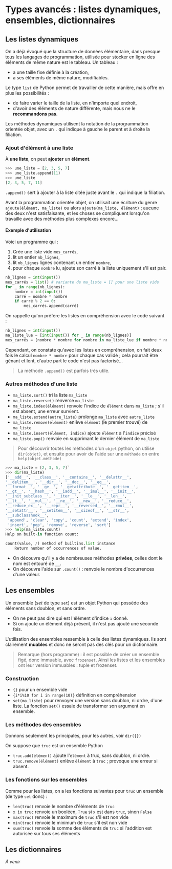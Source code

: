# Types avancés : listes dynamiques, ensembles, dictionnaires

## Les listes dynamiques

On a déjà évoqué que la structure de données élémentaire, dans presque tous les langages de programmation, utilisée pour stocker en ligne des éléments de même nature est le tableau.
Un tableau : 
* a une taille fixe définie à la création,
* a ses éléments de même nature, modifiables.

Le type `list` de Python permet de travailler de cette manière, mais offre en plus les possibilités : 
* de faire varier le taille de la liste, en n'importe quel endroit,
* d'avoir des éléments de nature différente, mais nous ne le **recommandons pas**.

Les méthodes dynamiques utilisent la notation de la programmation orientée objet, avec un `.` qui indique à gauche le parent et à droite la filiation.

### Ajout d'élément à une liste

À **une liste**, on peut **ajouter** un **élément**.

```python
>>> une_liste = [2, 3, 5, 7]
>>> une_liste.append(11)
>>> une_liste
[2, 3, 5, 7, 11]
```

`.append()` sert à ajouter à la liste citée juste avant le `.` qui indique la filiation.

Avant la programmation orientée objet, on utilisait une écriture du genre `ajoute(élément, ma_liste)` ou alors `ajoute(ma_liste, élément)` ; aucune des deux n'est satisfaisante, et les choses se compliquent lorsqu'on travaille avec des méthodes plus complexes encore...

#### Exemple d'utilisation

Voici un programme qui : 
1. Crée une liste vide `mes_carrés`,
2. lit un entier `nb_lignes`,
3. lit `nb_lignes` lignes contenant un entier `nombre`,
4. pour chaque `nombre` lu, ajoute son carré à la liste uniquement s'il est pair.

```python
nb_lignes = int(input())
mes_carrés = list() # variante de ma_liste = [] pour une liste vide
for _ in range(nb_lignes):
    nombre = int(input())
    carré = nombre * nombre
    if carré % 2 == 0:
        mes_carrés.append(carré)
```

On rappelle qu'on préfère les listes en compréhension avec le code suivant : 

```python
nb_lignes = int(input())
ma_liste_lue = [int(input()) for _ in range(nb_lignes)]
mes_carrés = [nombre * nombre for nombre in ma_liste_lue if nombre * nombre % 2 == 0]
```

Cependant, on constate qu'avec les listes en compréhension, on fait deux fois le calcul `nombre * nombre` pour chaque cas validé ; cela pourrait être gênant et lent, d'autre part le code n'est pas factorisé...

> La méthode `.append()` est parfois très utile.

### Autres méthodes d'une liste

* `ma_liste.sort()` tri la liste `ma_liste`
* `ma_liste.reverse()` renverse `ma_liste`
* `ma_liste.index(élément)` renvoie l'indice de `élément` dans `ma_liste` ; s'il est absent, une erreur survient.
* `ma_liste.extend(autre_liste)` prolonge `ma_liste` avec `autre_liste`
* `ma_liste.remove(élément)` enlève `élément` (le premier trouvé) de `ma_liste`
* `ma_liste.insert(élément, indice)` ajoute `élément` à l'`indice` précisé
* `ma_liste.pop()` renvoie en supprimant le dernier élément de `ma_liste`

> Pour découvrir toutes les méthodes d'un `objet` python, on utilise `dir(objet)`, et ensuite pour avoir de l'aide sur une `méthode` on entre `help(objet.méthode)`

```python
>>> ma_liste = [2, 3, 5, 7]`
>>> dir(ma_liste)
['__add__', '__class__', '__contains__', '__delattr__', 
'__delitem__', '__dir__', '__doc__', '__eq__', 
'__format__', '__ge__', '__getattribute__', '__getitem__', 
'__gt__', '__hash__', '__iadd__', '__imul__', '__init__', 
'__init_subclass__', '__iter__', '__le__', '__len__', 
'__lt__', '__mul__', '__ne__', '__new__', '__reduce__', 
'__reduce_ex__', '__repr__', '__reversed__', '__rmul__', 
'__setattr__', '__setitem__', '__sizeof__', '__str__', 
'__subclasshook__',
 'append', 'clear', 'copy', 'count', 'extend', 'index',
 'insert', 'pop', 'remove', 'reverse', 'sort']
>>> help(ma_liste.count)
Help on built-in function count:

count(value, /) method of builtins.list instance
    Return number of occurrences of value.
```

* On découvre qu'il y a de nombreuses méthodes **privées**, celles dont le nom est entouré de `__`.
* On découvre l'aide sur `.count()` : renvoie le nombre d'occurrences d'une valeur.

## Les ensembles

Un ensemble (*set* de type `set`) est un objet Python qui possède des éléments sans doublon, et sans ordre.
* On ne peut pas dire qui est l'élément d'indice `i` donné.
* Si on ajoute un élément déjà présent, il n'est pas ajouté une seconde fois.

L'utilisation des ensembles ressemble à celle des listes dynamiques. Ils sont clairement **muables** et donc ne seront pas des clés pour un dictionnaire.

> Remarque (hors programme) : il est possible de créer un ensemble figé, donc immuable, avec `frozenset`. Ainsi les listes et les ensembles ont leur version immuables : tuple et frozenset.

### Construction

* `{}` pour un ensemble vide
* `{i*i%10 for i in range(10)}` définition en compréhension
* `set(ma_liste)` pour renvoyer une version sans doublon, ni ordre, d'une liste. La fonction `set()` essaie de transformer son argument en ensemble.


### Les méthodes des ensembles

Donnons seulement les principales, pour les autres, voir `dir({})`

On suppose que `truc` est un ensemble Python
* `truc.add(élément)` ajoute l'`élément` à truc, sans doublon, ni ordre.
* `truc.remove(élément)` enlève `élément` à `truc` ; provoque une erreur si absent.

### Les fonctions sur les ensembles

Comme pour les listes, on a les fonctions suivantes pour `truc` un ensemble (de type `set` donc) : 
* `len(truc)` renvoie le nombre d'éléments de `truc`
* `x in truc` renvoie un booléen, `True` si `x` est dans `truc`, sinon `False`
* `max(truc)` renvoie le maximum de `truc` s'il est non vide
* `min(truc)` renvoie le minimum de `truc` s'il est non vide
* `sum(truc)` renvoie la somme des éléments de `truc` si l'addition est autorisée sur tous ses éléments

## Les dictionnaires

*À venir*
